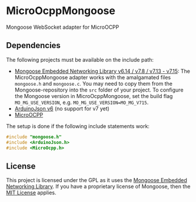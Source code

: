 # MicroOcppMongoose
Mongoose WebSocket adapter for MicroOCPP

## Dependencies

The following projects must be available on the include path:

- [Mongoose Embedded Networking Library v6.14 / v7.8 / v7.13 - v7.15](https://github.com/cesanta/mongoose/tree/76e6b23a4f0261dd534d33632f42ea1bba99dc85): The MicroOcppMongoose adapter works with the amalgamated files `mongoose.h` and `mongoose.c`. You may need to copy them from the Mongoose-repository into the `src` folder of your project. To configure the Mongoose version in MicroOcppMongoose, set the build flag `MO_MG_USE_VERSION`, e.g. `MO_MG_USE_VERSION=MO_MG_V715`.
- [ArduinoJson v6](https://github.com/bblanchon/ArduinoJson/tree/079ccadbee4100ad0b2d06f11de8c412b95853c1) (no support for v7 yet)
- [MicroOCPP](https://github.com/matth-x/MicroOcpp)

The setup is done if the following include statements work:

```cpp
#include "mongoose.h"
#include <ArduinoJson.h>
#include <MicroOcpp.h>
```

## License

This project is licensed under the GPL as it uses the [Mongoose Embedded Networking Library](https://github.com/cesanta/mongoose). If you have a proprietary license of Mongoose, then the [MIT License](https://github.com/matth-x/MicroOcpp/blob/master/LICENSE) applies.

